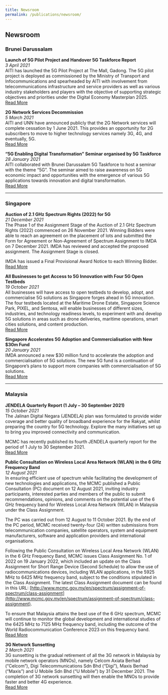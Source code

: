 ```yaml
---
title: Newsroom
permalink: /publications/newsroom/
---
```

## **Newsroom**
### Brunei Darussalam
**Launch of 5G Pilot Project and Handover 5G Taskforce Report**<br>
*3 April 2021*<br>
AITI has launched the 5G Pilot Project at The Mall, Gadong. The 5G pilot project is deployed as commissioned by the Ministry of Transport and Infocommunications and spearheaded by AITI with involvement from telecommunications infrastructure and service providers as well as various industry stakeholders and players with the objective of supporting strategic objectives and priorities under the Digital Economy Masterplan 2025.<br>
[Read More](http://www.5g.bn/5g-launching-of-5g-showcase)

**2G Network Services Decommission**<br>
*5 March 2021*<br>
AITI and UNN have announced publicly that the 2G Network services will complete cessation by 1 June 2021. This provides an opportunity for 2G subscribers to move to higher technology services namely 3G, 4G, and eventually, 5G. <br>
[Read More](https://www.aiti.gov.bn/SitePages/News.aspx?AID=69)

**“5G Enabling Digital Transformation” Seminar organised by 5G Taskforce**<br>
*28 January 2021*<br>
AITI collaborated with Brunei Darussalam 5G Taskforce to host a seminar with the theme “5G”.
The seminar aimed to raise awareness on 5G economic impact and opportunities with the emergence of various 5G applications towards innovation and digital transformation. <br>
[Read More](http://www.5g.bn/5g-seminar-1)

***

### Singapore
**Auction of 2.1 GHz Spectrum Rights (2022) for 5G** <br>
*21 December 2021*<br>
The Phase 1 of the Assignment Stage of the Auction of 2.1 GHz Spectrum Rights (2022) commenced on 26 November 2021. Winning Bidders were able to reach an agreement on the placement of lots and submitted the Form for Agreement or Non-Agreement of Spectrum Assignment to IMDA on 7 December 2021. IMDA has reviewed and accepted the proposed assignment. The Assignment Stage is closed. <br>

IMDA has issued a Final Provisional Award Notice to each Winning Bidder.<br>
[Read More](https://www.imda.gov.sg/regulations-and-licensing-listing/spectrum-management-and-coordination/spectrum-rights-auctions-and-assignment/Auction-of-2-1-GHz-Spectrum-Rights-2022-for-5G)

**All Businesses to get Access to 5G Innovation with Four 5G Open Testbeds**<br>
*19 October 2021*<br>
All businesses will have access to open testbeds to develop, adopt, and commercialise 5G solutions as Singapore forges ahead in 5G innovation. The four testbeds located at the Maritime Drone Estate, Singapore Science Park, PIXEL, and Sentosa, will enable businesses of different sizes, industries, and technology readiness levels, to experiment with and develop 5G solutions in areas such as drone deliveries, maritime operations, smart cities solutions, and content production.<br>
[Read More](https://www.imda.gov.sg/news-and-events/Media-Room/Media-Releases/2021/All-businesses-to-get-access-to-5G-innovation-with-four-5G-open-testbeds)

**Singapore Accelerates 5G Adoption and Commercialisation with New $30m Fund** <br>
*20 January 2021*<br>
IMDA announced a new $30 million fund to accelerate the adoption and commercialisation of 5G solutions. The new 5G fund is a continuation of Singapore’s plans to support more companies with commercialisation of 5G solutions.<br>
[Read More](https://www.imda.gov.sg/news-and-events/Media-Room/Media-Releases/2021/Singapore-accelerates-5G-adoption-and-commercialisation-with-new-30m-fund)

***


### Malaysia
**JENDELA Quarterly Report (1 July – 30 September 2021)**<br>
*15 October 2021*<br>
The Jalinan Digital Negara (JENDELA) plan was formulated to provide wider coverage and better quality of broadband experience for the Rakyat, whilst preparing the country for 5G technology. Explore the many initiatives set up to bring you improved connectivity and communication.

MCMC has recently published its fourth JENDELA quarterly report for the period of 1 July to 30 September 2021.<br>
[Read More](https://myjendela.my/Sitejendela/media/Doc/JENDELA_4thQuarterlyReport_V4_1.pdf)

**Public Consultation on Wireless Local Area Network (WLAN) in the 6 GHz Frequency Band**<br>
*12 August 2021*<br>
In ensuring efficient use of spectrum while facilitating the development of new technologies and applications, the MCMC published a Public Consultation (PC) document on 12 August 2021, inviting industry participants, interested parties and members of the public to submit recommendations, opinions, and comments on the potential use of the 6 GHz frequency band for Wireless Local Area Network (WLAN) in Malaysia under the Class Assignment.

The PC was carried out from 12 August to 11 October 2021. By the end of the PC period, MCMC received twenty-four (24) written submissions from telecommunication companies, satellite operators, system and equipment manufacturers, software and application providers and international organisations.

Following the Public Consultation on Wireless Local Area Network (WLAN) in the 6 GHz Frequency Band, MCMC issues Class Assignment No. 1 of 2022 on 19 January 2022, which included an update on the Class Assignment for Short Range Device (Second Schedule) to allow the use of radiocommunications devices, including WLAN applications, in the 5925 MHz to 6425 MHz frequency band, subject to the conditions stipulated in the Class Assignment. The latest Class Assignment document can be found in this URL: [http://www.mcmc.gov.my/en/spectrum/assignment-of-spectrum/class-assignment](http://www.mcmc.gov.my/en/spectrum/assignment-of-spectrum/class-assignment).

To ensure that Malaysia attains the best use of the 6 GHz spectrum, MCMC will continue to monitor the global development and international studies of the 6425 MHz to 7125 MHz frequency band, including the outcome of the World Radiocommunication Conference 2023 on this frequency band.<br>
[Read More](https://www.mcmc.gov.my/en/spectrum/consultation/public-consultation-on-wireless-local-area-network)

**3G Network Sunsetting**<br>
*2 March 2021*<br>
3G sunsetting is the gradual retirement of all the 3G network in Malaysia by mobile network operators (MNOs), namely Celcom Axiata Berhad (“Celcom”), Digi Telecommunications Sdn Bhd (“Digi”), Maxis Berhad (“Maxis”) and U Mobile Sdn Bhd (“U Mobile”) by 31 December 2021. The completion of 3G network sunsetting will then enable the MNOs to provide faster and better 4G experience.<br>
[Read More](https://myjendela.my/Sitejendela/media/Doc/FAQ_3G_NETWORK_SUNSET.pdf)